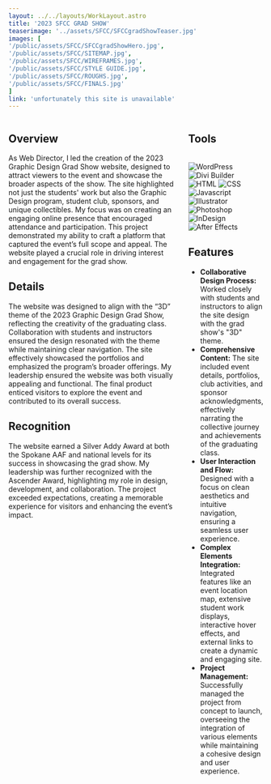 ```yaml
---
layout: ../../layouts/WorkLayout.astro
title: '2023 SFCC GRAD SHOW'
teaserimage: '../assets/SFCC/SFCCgradShowTeaser.jpg'
images: [
'/public/assets/SFCC/SFCCgradShowHero.jpg',
'/public/assets/SFCC/SITEMAP.jpg',
'/public/assets/SFCC/WIREFRAMES.jpg',
'/public/assets/SFCC/STYLE GUIDE.jpg',
'/public/assets/SFCC/ROUGHS.jpg',
'/public/assets/SFCC/FINALS.jpg'
]
link: 'unfortunately this site is unavailable'
---
```


<div class="columns">
    <div  class="column-one">

## Overview

As Web Director, I led the creation of the 2023 Graphic Design Grad Show website, designed to attract viewers to the event and showcase the broader aspects of the show. The site highlighted not just the students' work but also the Graphic Design program, student club, sponsors, and unique collectibles. My focus was on creating an engaging online presence that encouraged attendance and participation. This project demonstrated my ability to craft a platform that captured the event’s full scope and appeal. The website played a crucial role in driving interest and engagement for the grad show.

## Details

The website was designed to align with the “3D” theme of the 2023 Graphic Design Grad Show, reflecting the creativity of the graduating class. Collaboration with students and instructors ensured the design resonated with the theme while maintaining clear navigation. The site effectively showcased the portfolios and emphasized the program’s broader offerings. My leadership ensured the website was both visually appealing and functional. The final product enticed visitors to explore the event and contributed to its overall success.

## Recognition

The website earned a Silver Addy Award at both the Spokane AAF and national levels for its success in showcasing the grad show. My leadership was further recognized with the Ascender Award, highlighting my role in design, development, and collaboration. The project exceeded expectations, creating a memorable experience for visitors and enhancing the event’s impact.

</div>
<div class="column-two">


## Tools
<br>
<div class="skills-container project-tools">
<img src="/assets/icons/WordPress.svg" alt="WordPress" class="skill-icon">
		<img src="/assets/icons/DiviBuilder.svg" alt="Divi Builder" class="skill-icon">
		<img src="/assets/icons/HTML.svg" alt="HTML" class="skill-icon">
		<img src="/assets/icons/CSS.svg" alt="CSS" class="skill-icon">
		<img src="/assets/icons/Javascript.svg" alt="Javascript" class="skill-icon">
		<img src="/assets/icons/Illustrator.svg" alt="Illustrator" class="skill-icon">
		<img src="/assets/icons/Photoshop.svg" alt="Photoshop" class="skill-icon">
		<img src="/assets/icons/InDesign.svg" alt="InDesign" class="skill-icon">
		<img src="/assets/icons/AfterEffects.svg" alt="After Effects" class="skill-icon">
	</div>

## Features

* **Collaborative Design Process:** Worked closely with students and instructors to align the site design with the grad show's "3D" theme.
* **Comprehensive Content:** The site included event details, portfolios, club activities, and sponsor acknowledgments, effectively narrating the collective journey and achievements of the graduating class.
* **User Interaction and Flow:** Designed with a focus on clean aesthetics and intuitive navigation, ensuring a seamless user experience.
* **Complex Elements Integration:** Integrated features like an event location map, extensive student work displays, interactive hover effects, and external links to create a dynamic and engaging site.
* **Project Management:** Successfully managed the project from concept to launch, overseeing the integration of various elements while maintaining a cohesive design and user experience.
